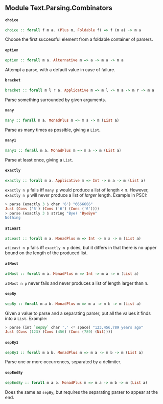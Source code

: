 ## Module Text.Parsing.Combinators

#### `choice`

``` purescript
choice :: forall f m a. (Plus m, Foldable f) => f (m a) -> m a
```

Choose the first successful element from a foldable container of parsers.

#### `option`

``` purescript
option :: forall m a. Alternative m => a -> m a -> m a
```

Attempt a parse, with a default value in case of failure.

#### `bracket`

``` purescript
bracket :: forall m l r a. Applicative m => m l -> m a -> m r -> m a
```

Parse something surrounded by given arguments.

#### `many`

``` purescript
many :: forall m a. MonadPlus m => m a -> m (List a)
```

Parse as many times as possible, giving a `List`.

#### `many1`

``` purescript
many1 :: forall m a. MonadPlus m => m a -> m (List a)
```

Parse at least once, giving a `List`.

#### `exactly`

``` purescript
exactly :: forall m a. Applicative m => Int -> m a -> m (List a)
```

`exactly n p` fails iff `many p` would produce a list of length < n.
However, `exactly n p` will never produce a list of *larger* length.
Example in PSCI:
```purescript
> parse (exactly 3 $ char '6') "6666666"
Just (Cons ('6') (Cons ('6') (Cons ('6'))))
> parse (exactly 3 $ string "Bye) "ByeBye"
Nothing
```

#### `atLeast`

``` purescript
atLeast :: forall m a. MonadPlus m => Int -> m a -> m (List a)
```

`atLeast n p` fails iff `exactly n p` does, but it differs in that there is
no upper bound on the length of the produced list.

#### `atMost`

``` purescript
atMost :: forall m a. MonadPlus m => Int -> m a -> m (List a)
```

`atMost n p` never fails and never produces a list of length larger than n.

#### `sepBy`

``` purescript
sepBy :: forall m a b. MonadPlus m => m a -> m b -> m (List a)
```

Given a value to parse and a separating parser, put all the values it finds
into a `List`.
Example:
```purescript
> parse (int `sepBy` char ',' <* space) "123,456,789 years ago"
Just (Cons (123) (Cons (456) (Cons (789) (Nil))))
```

#### `sepBy1`

``` purescript
sepBy1 :: forall m a b. MonadPlus m => m a -> m b -> m (List a)
```

Parse one or more occurrences, separated by a delimiter.

#### `sepEndBy`

``` purescript
sepEndBy :: forall m a b. MonadPlus m => m a -> m b -> m (List a)
```

Does the same as `sepBy`, but requires the separating parser to appear at
the end.


